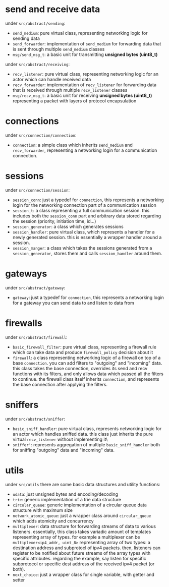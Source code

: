 # send and receive data
under `src/abstract/sending`:
* `send_medium`: pure virtual class, representing networking logic for sending data
* `send_forwarder`: implementation of `send_medium` for forwarding data that is sent through multiple `send_medium` classes
* `msg/send_msg_t`: a basic unit for transmitting **unsigned bytes (uint8_t)**

under `src/abstract/receiving`:
* `recv_listener`: pure virtual class, representing networking logic for an actor which can handle received data
* `recv_forwarder`: implementation of `recv_listener` for forwarding data that is received through multiple `recv_listener` classes
* `msg/recv_msg_t`: a basic unit for receiving **unsigned bytes (uint8_t)** representing a packet with layers of protocol encapsulation

# connections
under `src/connection/connection`:
* `connection`: a simple class which inherits `send_medium` and `recv_forwarder`, representing a networking login for a communication connection.

# sessions
under `src/connection/session`:
* `session_conn`: just a typedef for `connection`, this represents a networking login for the networking connection part of a communication session
* `session_t`: a class representing a full communication session. this includes both the `session_conn` part and arbitrary data stored regarding the session (priority, initiation time, id...)
* `session_generator`: a class which generates sessions
* `session_handler`: pure virtual class, which represents a handler for a newly generated session. this is essentially a wrapper handler around a session.
* `session_manger`: a class which takes the sessions generated from a `session_generator`, stores them and calls `session_handler` around them.

# gateways
under `src/abstract/gateway`:
* `gateway`: just a typedef for `connection`, this represents a networking login for a gateway you can send data to and listen to data from

# firewalls
under `src/abstract/firewall`:
* `basic_firewall_filter`: pure virtual class, representing a firewall rule which can take data and produce `firewall_policy` decision about it
* `firewall`: a class representing networking logic of a firewall on top of a base `connection`. you can add filters to "outgoing" and "incoming" data. this class takes the base connection, overrides its send and recv functions with its filters, and only allows data which passed all the filters to continue. the firewall class itself inherits `connection`, and represents the base connection after applying the filters.

# sniffers
under `src/abstract/sniffer`:
* `basic_sniff_handler`: pure virtual class, represents networking logic for an actor which handles sniffed data. this class just inherits the pure virtual `recv_listener` without implementing it\
* `sniffer'`: represents aggregation of multiple `basic_sniff_handler` both for sniffing "outgoing" data and "incoming" data.

# utils
under `src/utils` there are some basic data structures and utility functions:
* `udata`: just unsigned bytes and encoding/decoding
* `trie`: generic implementation of a trie data structure
* `circular_queue`: generic implementation of a circular queue data structure with maximum size
* `network_atomic_queue`: just a wrapper class around `circular_queue` which adds atomicity and concurrency
* `multiplexer`: data structure for forwarding streams of data to various listeners. essentially, this class takes variadic amount of templates representing array of types. for example a multiplexer can be `multiplexer<ip4_addr, uint_8>` representing array of two types: a destination address and subprotocl of ipv4 packets. then, listeners can register to be notified about future streams of the array types with specific attributes. regarding the example, say listen for specific subprotocol or specific dest address of the received ipv4 packet (or both).
* `next_choice`: just a wrapper class for single variable, with getter and setter
